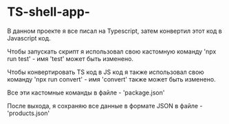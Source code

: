 # TS-shell-app-

В данном проекте я все писал на Typescript, затем конвертил этот код в Javascript код. 

Чтобы запускать скрипт я использовал свою кастомную команду 'npx run test' - имя 'test' может быть изменено.

Чтобы конвертировать TS код в JS код я также использовал свою команду 'npx run convert' - имя 'convert' также может быть изменено.

Все эти кастомные команды в файле - 'package.json' 

После выхода, я сохраняю все данные в формате JSON в файле - 'products.json'
